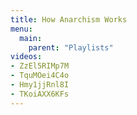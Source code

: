 ```yaml
---
title: How Anarchism Works
menu:
  main:
    parent: "Playlists"
videos:
- ZzEl5RIMp7M
- TquMOei4C4o
- Hmy1jjRnl8I
- TKoiAXX6KFs
---
```

